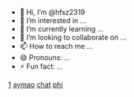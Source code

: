 - 👋 Hi, I’m @hfsz2319
- 👀 I’m interested in ...
- 🌱 I’m currently learning ...
- 💞️ I’m looking to collaborate on ...
- 📫 How to reach me ...
- 😄 Pronouns: ...
- ⚡ Fun fact: ...

<!---
hfsz2319/hfsz2319 is a ✨ special ✨ repository because its `README.md` (this file) appears on your GitHub profile.
You can click the Preview link to take a look at your changes.
--->


[1](https://hfsz2319.xly114514.us.kg/alist)
[aymao](https://aymao.com)
[chat](https://hack.chat/hfsz2319)
[phi](https://phitogether.fun)
